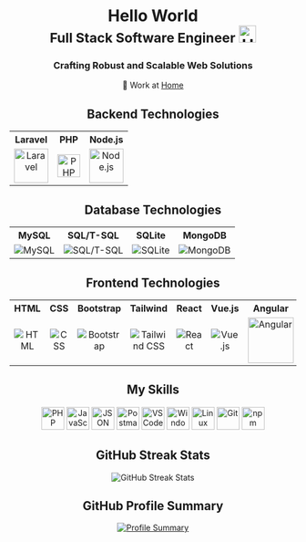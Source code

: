 <h1 align="center">
  Hello World
  <br>
  <small>Full Stack Software Engineer</small>
  <img src="https://media.giphy.com/media/hvRJCLFzcasrR4ia7z/giphy.gif" width="30" alt="Hello GIF">
</h1>

<h3 align="center">Crafting Robust and Scalable Web Solutions</h3>

<p align="center">💼 Work at <a href="#">Home</a></p>

<h2 align="center">Backend Technologies</h2>

<table align="center">
  <tr>
    <th align="center">Laravel</th>
    <th align="center">PHP</th>
    <th align="center">Node.js</th>
  </tr>
  <tr>
    <td align="center">
      <img src="https://upload.wikimedia.org/wikipedia/commons/thumb/9/9a/Laravel.svg/1200px-Laravel.svg.png" height="60" alt="Laravel">
    </td>
    <td align="center">
      <img src="https://www.php.net/images/logos/php-logo.svg" height="40" alt="PHP">
    </td> 
    <td align="center">
      <img src="https://img.icons8.com/color/48/000000/nodejs.png" height="60" alt="Node.js">
    </td>  
  </tr>
</table>

<h2 align="center">Database Technologies</h2>

<table align="center">
  <tr>
    <th align="center">MySQL</th>
    <th align="center">SQL/T-SQL</th>
    <th align="center">SQLite</th>
    <th align="center">MongoDB</th>
  </tr>
  <tr>
    <td align="center">
     <img src="https://img.icons8.com/color/48/000000/mysql-logo.png" alt="MySQL"/>
    </td>
    <td align="center">
     <img src="https://img.icons8.com/nolan/64/sql.png" alt="SQL/T-SQL"/>
    </td>
    <td align="center">
      <img src="https://img.icons8.com/doodle/48/000000/feather.png" alt="SQLite"/>
    </td> 
    <td align="center">
     <img src="https://img.icons8.com/color/48/000000/mongodb.png" alt="MongoDB"/>
    </td>  
  </tr>
</table>

<h2 align="center">Frontend Technologies</h2>

<table align="center">
  <tr>
    <th align="center">HTML</th>
    <th align="center">CSS</th>
    <th align="center">Bootstrap</th>
    <th align="center">Tailwind</th>
    <th align="center">React</th>
    <th align="center">Vue.js</th>
    <th align="center">Angular</th>
  </tr>
  <tr>
    <td align="center">
     <img src="https://img.icons8.com/nolan/64/html-5.png" alt="HTML" />
    </td>
    <td align="center">
     <img src="https://img.icons8.com/dusk/64/000000/css3.png" alt="CSS" />
    </td>
    <td align="center">
      <img src="https://img.icons8.com/color/48/000000/bootstrap.png" alt="Bootstrap"/>
    </td> 
    <td align="center">
      <img src="https://tailwindcss.com/_next/static/media/tailwindcss-mark.3c5441fc7a190fb1800d4a5c7f07ba4b1345a9c8.svg" alt="Tailwind CSS"/>
    </td>  
    <td align="center">
      <img src="https://img.icons8.com/plasticine/48/000000/react.png" alt="React"/>
    </td>
    <td align="center">
      <img src="https://img.icons8.com/color/48/000000/vue-js.png" alt="Vue.js"/>
    </td>
    <td align="center">
      <img src="https://angular.io/assets/images/logos/angular/logo-nav@2x.png" alt="Angular" width="80"/>
    </td>
  </tr>
</table>

<h2 align="center">My Skills</h2>

<p align="center">
  <img src="https://img.icons8.com/ios/50/000000/php-logo.png" width="40" height="40" alt="PHP">
  <img src="https://img.icons8.com/dusk/64/000000/javascript.png" width="40" height="40" alt="JavaScript">
  <img src="https://img.icons8.com/color/48/000000/json.png" width="40" height="40" alt="JSON">
  <img src="https://img.icons8.com/dusk/64/000000/postman-api.png" width="40" height="40" alt="Postman">
  <img src="https://github.com/keikomori/icons-badges/blob/master/icons/VSCode/vscode.svg" alt="VSCode" width="40" height="40">
  <img src="https://github.com/keikomori/icons-badges/blob/master/icons/Windows/windows.svg" alt="Windows" width="40" height="40">
  <img src="https://img.icons8.com/dusk/64/000000/linux.png" width="40" height="40" alt="Linux">
  <img src="https://github.com/keikomori/icons-badges/blob/master/icons/Git/git.svg" alt="Git" width="40" height="40">
  <img src="https://img.icons8.com/color/48/000000/npm.png" alt="npm" width="40" height="40">
</p>

<h2 align="center">GitHub Streak Stats</h2>

<p align="center">
  <img src="http://github-readme-streak-stats.herokuapp.com?user=shazzi7&theme=dracula" alt="GitHub Streak Stats" />
</p>

<h2 align="center">GitHub Profile Summary</h2>

<p align="center">
  <a href="https://github-profile-summary-cards.vercel.app/api/cards/profile-details?username=shazzi7&theme=radical">
    <img src="https://github-profile-summary-cards.vercel.app/api/cards/profile-details?username=shazzi7&theme=radical" alt="Profile Summary">
  </a>
</p>

<!--
**shazzi7/shazzi7** is a ✨ _special_ ✨ repository because its `README.md` (this file) appears on your GitHub profile.
-->
